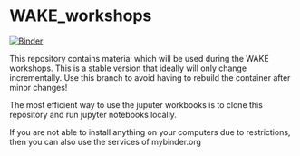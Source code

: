 # WAKE_workshops
[![Binder](https://mybinder.org/badge_logo.svg)](https://mybinder.org/v2/gh/WarwickAstro/WAKE_workshops/tree/stable/HEAD)

This repository contains material which will be used during the WAKE workshops. This is a stable version that ideally will only change incrementally.
Use this branch to avoid having to rebuild the container after minor changes!

The most efficient way to use the juputer workbooks is to clone this repository and run jupyter notebooks locally.

If you are not able to install anything on your computers due to restrictions, then you can also use the services of mybinder.org
